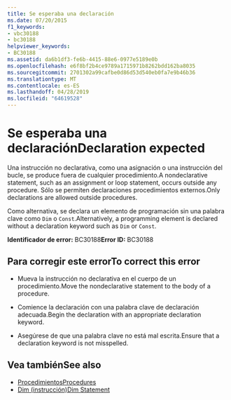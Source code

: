```yaml
---
title: Se esperaba una declaración
ms.date: 07/20/2015
f1_keywords:
- vbc30188
- bc30188
helpviewer_keywords:
- BC30188
ms.assetid: da6b1df3-fe6b-4415-88e6-0977e5189e0b
ms.openlocfilehash: e6f8bf2b4ce9789a1715971b8262bdd162ba8035
ms.sourcegitcommit: 2701302a99cafbe0d86d53d540eb0fa7e9b46b36
ms.translationtype: MT
ms.contentlocale: es-ES
ms.lasthandoff: 04/28/2019
ms.locfileid: "64619528"
---
```

# <a name="declaration-expected"></a><span data-ttu-id="90202-102">Se esperaba una declaración</span><span class="sxs-lookup"><span data-stu-id="90202-102">Declaration expected</span></span>
<span data-ttu-id="90202-103">Una instrucción no declarativa, como una asignación o una instrucción del bucle, se produce fuera de cualquier procedimiento.</span><span class="sxs-lookup"><span data-stu-id="90202-103">A nondeclarative statement, such as an assignment or loop statement, occurs outside any procedure.</span></span> <span data-ttu-id="90202-104">Sólo se permiten declaraciones procedimientos externos.</span><span class="sxs-lookup"><span data-stu-id="90202-104">Only declarations are allowed outside procedures.</span></span>  
  
 <span data-ttu-id="90202-105">Como alternativa, se declara un elemento de programación sin una palabra clave como `Dim` o `Const`.</span><span class="sxs-lookup"><span data-stu-id="90202-105">Alternatively, a programming element is declared without a declaration keyword such as `Dim` or `Const`.</span></span>  
  
 <span data-ttu-id="90202-106">**Identificador de error:** BC30188</span><span class="sxs-lookup"><span data-stu-id="90202-106">**Error ID:** BC30188</span></span>  
  
## <a name="to-correct-this-error"></a><span data-ttu-id="90202-107">Para corregir este error</span><span class="sxs-lookup"><span data-stu-id="90202-107">To correct this error</span></span>  
  
- <span data-ttu-id="90202-108">Mueva la instrucción no declarativa en el cuerpo de un procedimiento.</span><span class="sxs-lookup"><span data-stu-id="90202-108">Move the nondeclarative statement to the body of a procedure.</span></span>  
  
- <span data-ttu-id="90202-109">Comience la declaración con una palabra clave de declaración adecuada.</span><span class="sxs-lookup"><span data-stu-id="90202-109">Begin the declaration with an appropriate declaration keyword.</span></span>  
  
- <span data-ttu-id="90202-110">Asegúrese de que una palabra clave no está mal escrita.</span><span class="sxs-lookup"><span data-stu-id="90202-110">Ensure that a declaration keyword is not misspelled.</span></span>  
  
## <a name="see-also"></a><span data-ttu-id="90202-111">Vea también</span><span class="sxs-lookup"><span data-stu-id="90202-111">See also</span></span>

- [<span data-ttu-id="90202-112">Procedimientos</span><span class="sxs-lookup"><span data-stu-id="90202-112">Procedures</span></span>](../../../visual-basic/programming-guide/language-features/procedures/index.md)
- [<span data-ttu-id="90202-113">Dim (instrucción)</span><span class="sxs-lookup"><span data-stu-id="90202-113">Dim Statement</span></span>](../../../visual-basic/language-reference/statements/dim-statement.md)

